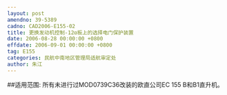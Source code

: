 ```yaml
---
layout: post
amendno: 39-5389
cadno: CAD2006-E155-02
title: 更换发动机控制-12α板上的选择电门保护装置
date: 2006-08-28 00:00:00 +0800
effdate: 2006-09-01 00:00:00 +0800
tag: E155
categories: 民航中南地区管理局适航审定处
author: 朱江
---
```


##适用范围:
所有未进行过MOD0739C36改装的欧直公司EC 155 B和B1直升机。

